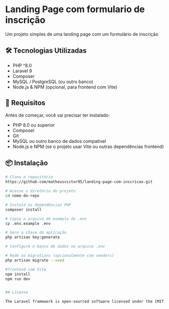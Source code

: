 # Landing Page com formulario de inscrição

Um projeto simples de uma landing page com um formulário de inscrição

## 🛠️ Tecnologias Utilizadas

- PHP ^8.0
- Laravel 9
- Composer
- MySQL / PostgreSQL (ou outro banco)
- Node.js & NPM (opcional, para frontend com Vite)

## 🚀 Requisitos

Antes de começar, você vai precisar ter instalado:

- PHP 8.0 ou superior
- Composer
- Git
- MySQL ou outro banco de dados compatível
- Node.js e NPM (se o projeto usar Vite ou outras dependências frontend)

## 📦 Instalação

```bash
# Clone o repositório
https://github.com/matheusvictor95/landing-page-com-inscricao.git

# Acesse o diretório do projeto
cd nome-do-repo

# Instale as dependências PHP
composer install

# Copie o arquivo de exemplo do .env
cp .env.example .env

# Gere a chave da aplicação
php artisan key:generate

# Configure o banco de dados no arquivo .env

# Rode as migrations (opcionalmente com seeders)
php artisan migrate --seed

#frontend com Vite
npm install
npm run dev


## License

The Laravel framework is open-sourced software licensed under the [MIT license](https://opensource.org/licenses/MIT).

